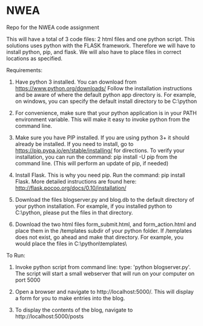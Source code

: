 # NWEA
Repo for the NWEA code assignment

This will have a total of 3 code files: 2 html files  and one python script. This solutions uses python with the FLASK framework. Therefore we will have to install python, pip, and flask. We will also have to place files in correct locations as specified. 


Requirements:
1. Have python 3 installed. You can download from https://www.python.org/downloads/
  Follow the installation instructions and be aware of where the default python app directory is. For example, on windows, you can specify   the default install directory to be C:\python
  
2. For convenience, make sure that your python application is in your PATH environment variable. This will make it easy to invoke python from the command line.  
  
3. Make sure you have PIP installed. If you are using python 3+ it should already be installed. If you need to install, go to https://pip.pypa.io/en/stable/installing/  for directions. To verify your installation, you can run the command: pip install -U pip from the command line. (This will perform an update of pip, if needed)

4. Install Flask. This is why you need pip. Run the command: pip install Flask. More detailed instructions are found here: http://flask.pocoo.org/docs/0.10/installation/

5. Download the files blogserver.py and blog.db to the default directory of your python installation. For example, if you installed python to C:\python, please put the files in that directory.

6. Download the two html files form_submit.html, and form_action.html and place them in the /templates subdir of your python folder. If /templates does not exist, go ahead and make that directory. For example, you would place the files in C:\python\templates\ 


To Run:
1. Invoke python script from command line: type: 'python blogserver.py'. The script will start a small webserver that will run on your computer on port 5000 

2. Open a browser and navigate to http://localhost:5000/. This will display a form for you to make entries into the blog.

3. To display the contents of the blog, navigate to http://localhost:5000/posts

